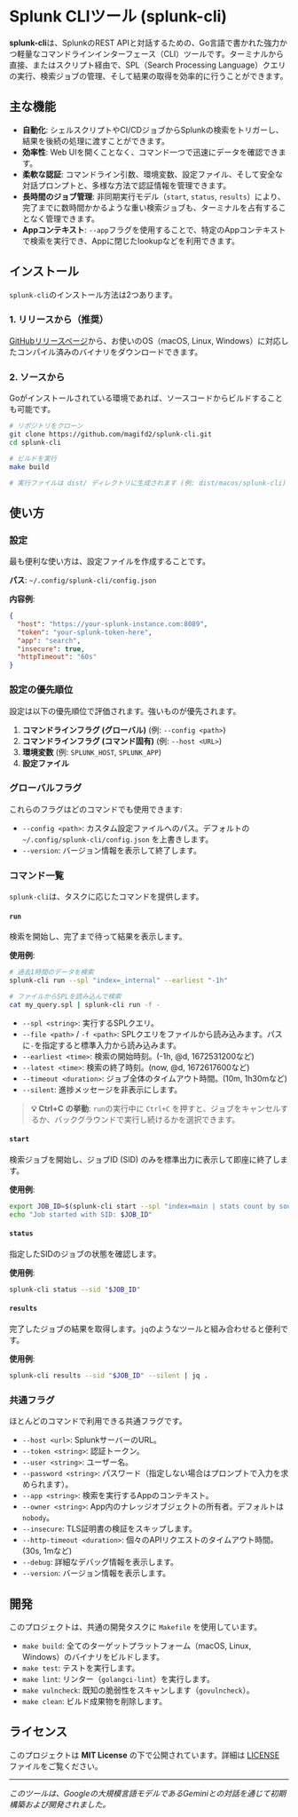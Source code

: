 # Splunk CLIツール (splunk-cli)

**splunk-cli**は、SplunkのREST APIと対話するための、Go言語で書かれた強力かつ軽量なコマンドラインインターフェース（CLI）ツールです。ターミナルから直接、またはスクリプト経由で、SPL（Search Processing Language）クエリの実行、検索ジョブの管理、そして結果の取得を効率的に行うことができます。

## 主な機能

- **自動化**: シェルスクリプトやCI/CDジョブからSplunkの検索をトリガーし、結果を後続の処理に渡すことができます。
- **効率性**: Web UIを開くことなく、コマンド一つで迅速にデータを確認できます。
- **柔軟な認証**: コマンドライン引数、環境変数、設定ファイル、そして安全な対話プロンプトと、多様な方法で認証情報を管理できます。
- **長時間のジョブ管理**: 非同期実行モデル（`start`, `status`, `results`）により、完了までに数時間かかるような重い検索ジョブも、ターミナルを占有することなく管理できます。
- **Appコンテキスト**: `--app`フラグを使用することで、特定のAppコンテキストで検索を実行でき、Appに閉じたlookupなどを利用できます。

## インストール

`splunk-cli`のインストール方法は2つあります。

### 1. リリースから（推奨）

[GitHubリリースページ](https://github.com/magifd2/splunk-cli/releases)から、お使いのOS（macOS, Linux, Windows）に対応したコンパイル済みのバイナリをダウンロードできます。

### 2. ソースから

Goがインストールされている環境であれば、ソースコードからビルドすることも可能です。

```bash
# リポジトリをクローン
git clone https://github.com/magifd2/splunk-cli.git
cd splunk-cli

# ビルドを実行
make build

# 実行ファイルは dist/ ディレクトリに生成されます (例: dist/macos/splunk-cli)
```

## 使い方

### 設定

最も便利な使い方は、設定ファイルを作成することです。

**パス**: `~/.config/splunk-cli/config.json`

**内容例**:
```json
{
  "host": "https://your-splunk-instance.com:8089",
  "token": "your-splunk-token-here",
  "app": "search",
  "insecure": true,
  "httpTimeout": "60s"
}
```

### 設定の優先順位

設定は以下の優先順位で評価されます。強いものが優先されます。

1.  **コマンドラインフラグ (グローバル)** (例: `--config <path>`)
2.  **コマンドラインフラグ (コマンド固有)** (例: `--host <URL>`)
3.  **環境変数** (例: `SPLUNK_HOST`, `SPLUNK_APP`)
4.  **設定ファイル**

### グローバルフラグ

これらのフラグはどのコマンドでも使用できます:

- `--config <path>`: カスタム設定ファイルへのパス。デフォルトの `~/.config/splunk-cli/config.json` を上書きします。
- `--version`: バージョン情報を表示して終了します。

### コマンド一覧

`splunk-cli`は、タスクに応じたコマンドを提供します。

#### `run`

検索を開始し、完了まで待って結果を表示します。

**使用例**:
```bash
# 過去1時間のデータを検索
splunk-cli run --spl "index=_internal" --earliest "-1h"

# ファイルからSPLを読み込んで検索
cat my_query.spl | splunk-cli run -f -
```

- `--spl <string>`: 実行するSPLクエリ。
- `--file <path>` / `-f <path>`: SPLクエリをファイルから読み込みます。パスに`-`を指定すると標準入力から読み込みます。
- `--earliest <time>`: 検索の開始時刻。(-1h, @d, 1672531200など)
- `--latest <time>`: 検索の終了時刻。(now, @d, 1672617600など)
- `--timeout <duration>`: ジョブ全体のタイムアウト時間。(10m, 1h30mなど)
- `--silent`: 進捗メッセージを非表示にします。

> **💡 Ctrl+C の挙動**: `run`の実行中に `Ctrl+C` を押すと、ジョブをキャンセルするか、バックグラウンドで実行し続けるかを選択できます。

#### `start`

検索ジョブを開始し、ジョブID (SID) のみを標準出力に表示して即座に終了します。

**使用例**:
```bash
export JOB_ID=$(splunk-cli start --spl "index=main | stats count by sourcetype")
echo "Job started with SID: $JOB_ID"
```

#### `status`

指定したSIDのジョブの状態を確認します。

**使用例**:
```bash
splunk-cli status --sid "$JOB_ID"
```

#### `results`

完了したジョブの結果を取得します。`jq`のようなツールと組み合わせると便利です。

**使用例**:
```bash
splunk-cli results --sid "$JOB_ID" --silent | jq .
```

### 共通フラグ

ほとんどのコマンドで利用できる共通フラグです。

- `--host <url>`: SplunkサーバーのURL。
- `--token <string>`: 認証トークン。
- `--user <string>`: ユーザー名。
- `--password <string>`: パスワード（指定しない場合はプロンプトで入力を求められます）。
- `--app <string>`: 検索を実行するAppのコンテキスト。
- `--owner <string>`: App内のナレッジオブジェクトの所有者。デフォルトは`nobody`。
- `--insecure`: TLS証明書の検証をスキップします。
- `--http-timeout <duration>`: 個々のAPIリクエストのタイムアウト時間。(30s, 1mなど)
- `--debug`: 詳細なデバッグ情報を表示します。
- `--version`: バージョン情報を表示します。

## 開発

このプロジェクトは、共通の開発タスクに `Makefile` を使用しています。

- `make build`: 全てのターゲットプラットフォーム（macOS, Linux, Windows）のバイナリをビルドします。
- `make test`: テストを実行します。
- `make lint`: リンター（`golangci-lint`）を実行します。
- `make vulncheck`: 既知の脆弱性をスキャンします（`govulncheck`）。
- `make clean`: ビルド成果物を削除します。

## ライセンス

このプロジェクトは **MIT License** の下で公開されています。詳細は [LICENSE](LICENSE) ファイルをご覧ください。

---

*このツールは、Googleの大規模言語モデルであるGeminiとの対話を通じて初期構築および開発されました。*
